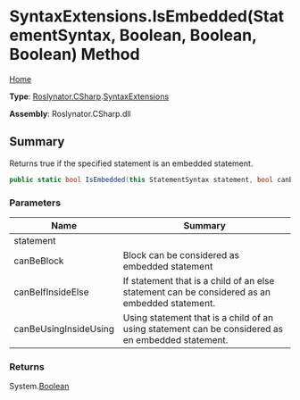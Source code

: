 # SyntaxExtensions\.IsEmbedded\(StatementSyntax, Boolean, Boolean, Boolean\) Method

[Home](../../../../README.md)

**Type**: [Roslynator.CSharp](../../README.md)\.[SyntaxExtensions](../README.md)

**Assembly**: Roslynator\.CSharp\.dll

## Summary

Returns true if the specified statement is an embedded statement\.

```csharp
public static bool IsEmbedded(this StatementSyntax statement, bool canBeBlock = false, bool canBeIfInsideElse = true, bool canBeUsingInsideUsing = true)
```

### Parameters

| Name | Summary |
| ---- | ------- |
| statement | |
| canBeBlock | Block can be considered as embedded statement |
| canBeIfInsideElse | If statement that is a child of an else statement can be considered as an embedded statement\. |
| canBeUsingInsideUsing | Using statement that is a child of an using statement can be considered as en embedded statement\. |

### Returns

System\.[Boolean](https://docs.microsoft.com/en-us/dotnet/api/system.boolean)

